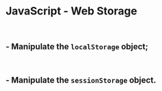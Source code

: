 # JavaScript - Web Storage
<br>

## - Manipulate the `localStorage` object;
<br>

## - Manipulate the `sessionStorage` object.